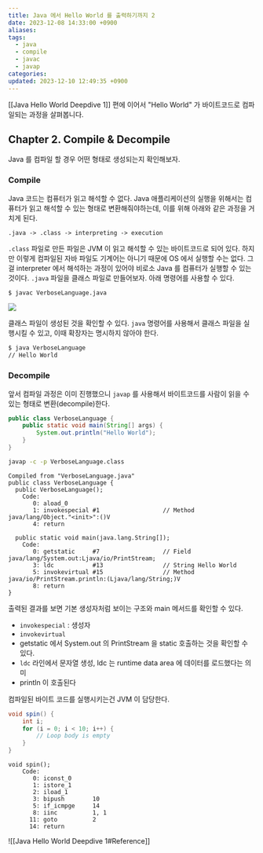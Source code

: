 ```yaml
---
title: Java 에서 Hello World 를 출력하기까지 2
date: 2023-12-08 14:33:00 +0900
aliases: 
tags:
  - java
  - compile
  - javac
  - javap
categories: 
updated: 2023-12-10 12:49:35 +0900
---
```


[[Java Hello World Deepdive 1]] 편에 이어서 "Hello World" 가 바이트코드로 컴파일되는 과정을 살펴봅니다.

## Chapter 2. Compile & Decompile

Java 를 컴파일 할 경우 어떤 형태로 생성되는지 확인해보자.

### Compile

Java 코드는 컴퓨터가 읽고 해석할 수 없다. Java 애플리케이션의 실행을 위해서는 컴퓨터가 읽고 해석할 수 있는 형태로 변환해줘야하는데, 이를 위해 아래와 같은 과정을 거치게 된다.

```
.java -> .class -> interpreting -> execution
```

`.class` 파일로 만든 파일은 JVM 이 읽고 해석할 수 있는 바이트코드로 되어 있다. 하지만 이렇게 컴파일된 자바 파일도 기계어는 아니기 때문에 OS 에서 실행할 수는 없다. 그걸 interpreter 에서 해석하는 과정이 있어야 비로소 Java 를 컴퓨터가 실행할 수 있는 것이다. `.java` 파일을 클래스 파일로 만들어보자. 아래 명령어를 사용할 수 있다.

```bash
$ javac VerboseLanguage.java
```

![](https://i.imgur.com/xPMY0Ib.png)

클래스 파일이 생성된 것을 확인할 수 있다. `java` 명령어를 사용해서 클래스 파일을 실행시킬 수 있고, 이때 확장자는 명시하지 않아야 한다.

```bash
$ java VerboseLanguage
// Hello World
```

### Decompile

앞서 컴파일 과정은 이미 진행했으니 `javap` 를 사용해서 바이트코드를 사람이 읽을 수 있는 형태로 변환(decompile)한다.

```java
public class VerboseLanguage {
    public static void main(String[] args) {
        System.out.println("Hello World");
    }
}
```

```bash
javap -c -p VerboseLanguage.class
```

```
Compiled from "VerboseLanguage.java"
public class VerboseLanguage {
  public VerboseLanguage();
    Code:
       0: aload_0
       1: invokespecial #1                  // Method java/lang/Object."<init>":()V
       4: return

  public static void main(java.lang.String[]);
    Code:
       0: getstatic     #7                  // Field java/lang/System.out:Ljava/io/PrintStream;
       3: ldc           #13                 // String Hello World
       5: invokevirtual #15                 // Method java/io/PrintStream.println:(Ljava/lang/String;)V
       8: return
}
```

출력된 결과를 보면 기본 생성자처럼 보이는 구조와 main 메서드를 확인할 수 있다.

- `invokespecial` : 생성자
- `invokevirtual`
- getstatic 에서 System.out 의 PrintStream 을 static 호출하는 것을 확인할 수 있다.
- `ldc` 라인에서 문자열 생성, ldc 는 runtime data area 에 데이터를 로드했다는 의미
- println 이 호출된다

컴파일된 바이트 코드를 실행시키는건 JVM 이 담당한다.

```java
void spin() {
    int i;
    for (i = 0; i < 10; i++) {
        // Loop body is empty
    }
}
```

```
void spin();
    Code:
       0: iconst_0
       1: istore_1
       2: iload_1
       3: bipush        10
       5: if_icmpge     14
       8: iinc          1, 1
      11: goto          2
      14: return
```

![[Java Hello World Deepdive 1#Reference]]
